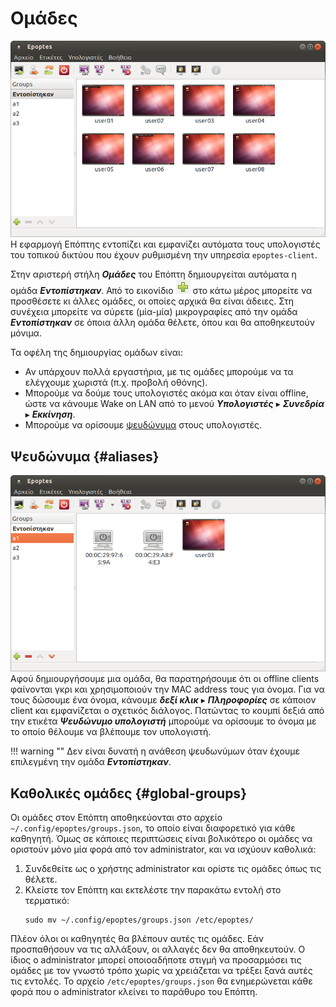 # Ομάδες

[![](groups.png)](groups.png)Η εφαρμογή Επόπτης εντοπίζει και εμφανίζει
αυτόματα τους υπολογιστές του τοπικού δικτύου που έχουν ρυθμισμένη την υπηρεσία
`epoptes-client`.

Στην αριστερή στήλη ***Ομάδες*** του Επόπτη δημιουργείται αυτόματα η ομάδα
***Εντοπίστηκαν***. Από το εικονίδιο
![add-group-button.png](add-group-button.png) στο κάτω μέρος μπορείτε να
προσθέσετε κι άλλες ομάδες, οι οποίες αρχικά θα είναι άδειες. Στη συνέχεια
μπορείτε να σύρετε (μία-μία) μικρογραφίες από την ομάδα ***Εντοπίστηκαν*** σε
όποια άλλη ομάδα θέλετε, όπου και θα αποθηκευτούν μόνιμα.

Τα οφέλη της δημιουργίας ομάδων είναι:

- Αν υπάρχουν πολλά εργαστήρια, με τις ομάδες μπορούμε να τα ελέγχουμε χωριστά
  (π.χ. προβολή οθόνης).
- Μπορούμε να δούμε τους υπολογιστές ακόμα και όταν είναι offline, ώστε να
  κάνουμε Wake on LAN από το μενού ***Υπολογιστές*** ▸ ***Συνεδρία*** ▸
  ***Εκκίνηση***.
- Μπορούμε να ορίσουμε [ψευδώνυμα](#ψευδώνυμα) στους υπολογιστές.

## Ψευδώνυμα {#aliases}

[![](offline-clients.png)](offline-clients.png)Αφού δημιουργήσουμε μια ομάδα,
θα παρατηρήσουμε ότι οι offline clients φαίνονται γκρι και χρησιμοποιούν την
MAC address τους για όνομα. Για να τους δώσουμε ένα όνομα, κάνουμε ***δεξί
κλικ*** ▸ ***Πληροφορίες*** σε κάποιον  client και εμφανίζεται ο σχετικός
διάλογος. Πατώντας το κουμπί δεξιά από την ετικέτα ***Ψευδώνυμο υπολογιστή***
μπορούμε να ορίσουμε το όνομα με το οποίο θέλουμε να βλέπουμε τον υπολογιστή.

!!! warning ""
    Δεν είναι δυνατή η ανάθεση ψευδωνύμων όταν έχουμε επιλεγμένη την ομάδα
    ***Εντοπίστηκαν***.

## Καθολικές ομάδες {#global-groups}

Οι ομάδες στον Επόπτη αποθηκεύονται στο αρχείο `~/.config/epoptes/groups.json`,
το οποίο είναι διαφορετικό για κάθε καθηγητή. Όμως σε κάποιες περιπτώσεις είναι
βολικότερο οι ομάδες να οριστούν μόνο μία φορά από τον administrator, και να
ισχύουν καθολικά:

1. Συνδεθείτε ως ο χρήστης administrator και ορίστε τις ομάδες όπως τις
   θέλετε.
2. Κλείστε τον Επόπτη και εκτελέστε την παρακάτω εντολή στο τερματικό:
   ```shell
   sudo mv ~/.config/epoptes/groups.json /etc/epoptes/
   ```

Πλέον όλοι οι καθηγητές θα βλέπουν αυτές τις ομάδες. Εάν προσπαθήσουν να τις
αλλάξουν, οι αλλαγές δεν θα αποθηκευτούν. Ο ίδιος ο administrator μπορεί
οποιοαδήποτε στιγμή να προσαρμόσει τις ομάδες με τον γνωστό τρόπο χωρίς να
χρειάζεται να τρέξει ξανά αυτές τις εντολές. Το αρχείο
`/etc/epoptes/groups.json` θα ενημερώνεται κάθε φορά που ο administrator
κλείνει το παράθυρο του Επόπτη.
